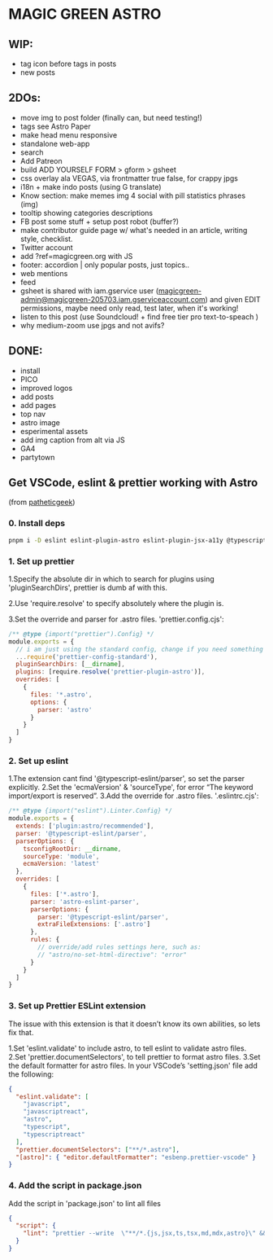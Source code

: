 # MAGIC GREEN ASTRO

## WIP:

- tag icon before tags in posts
- new posts

## 2DOs:

- move img to post folder (finally can, but need testing!)
- tags see Astro Paper
- make head menu responsive
- standalone web-app
- search
- Add Patreon
- build ADD YOURSELF FORM > gform > gsheet
- css overlay ala VEGAS, via frontmatter true false, for crappy jpgs
- i18n + make indo posts (using G translate)
- Know section: make memes img 4 social with pill statistics phrases (img)
- tooltip showing categories descriptions
- FB post some stuff + setup post robot (buffer?)
- make contributor guide page w/ what's needed in an article, writing style, checklist.
- Twitter account
- add ?ref=magicgreen.org with JS
- footer: accordion | only popular posts, just topics..
- web mentions
- feed
- gsheet is shared with iam.gservice user (magicgreen-admin@magicgreen-205703.iam.gserviceaccount.com) and given EDIT permissions, maybe need only read, test later, when it's working!
- listen to this post (use Soundcloud! + find free tier pro text-to-speach )
- why medium-zoom use jpgs and not avifs?

## DONE:

- install
- PICO
- improved logos
- add posts
- add pages
- top nav
- astro image
- esperimental assets
- add img caption from alt via JS
- GA4
- partytown

## Get VSCode, eslint & prettier working with Astro

(from [patheticgeek](https://patheticgeek.dev/blog/astro-prettier-eslint-vscode))

### 0. Install deps

```sh
pnpm i -D eslint eslint-plugin-astro eslint-plugin-jsx-a11y @typescript-eslint/parser prettier prettier-config-standard prettier-plugin-astro
```

### 1. Set up prettier

1.Specify the absolute dir in which to search for plugins using 'pluginSearchDirs', prettier is dumb af with this.

2.Use 'require.resolve' to specify absolutely where the plugin is.

3.Set the override and parser for .astro files.
'prettier.config.cjs':

```cjs
/** @type {import("prettier").Config} */
module.exports = {
  // i am just using the standard config, change if you need something else
  ...require('prettier-config-standard'),
  pluginSearchDirs: [__dirname],
  plugins: [require.resolve('prettier-plugin-astro')],
  overrides: [
    {
      files: '*.astro',
      options: {
        parser: 'astro'
      }
    }
  ]
}
```

### 2. Set up eslint

1.The extension cant find '@typescript-eslint/parser', so set the parser explicitly.
2.Set the 'ecmaVersion' & 'sourceType', for error “The keyword import/export is reserved”.
3.Add the override for .astro files.
'.eslintrc.cjs':

```cjs
/** @type {import("eslint").Linter.Config} */
module.exports = {
  extends: ['plugin:astro/recommended'],
  parser: '@typescript-eslint/parser',
  parserOptions: {
    tsconfigRootDir: __dirname,
    sourceType: 'module',
    ecmaVersion: 'latest'
  },
  overrides: [
    {
      files: ['*.astro'],
      parser: 'astro-eslint-parser',
      parserOptions: {
        parser: '@typescript-eslint/parser',
        extraFileExtensions: ['.astro']
      },
      rules: {
        // override/add rules settings here, such as:
        // "astro/no-set-html-directive": "error"
      }
    }
  ]
}
```

### 3. Set up Prettier ESLint extension

The issue with this extension is that it doesn’t know its own abilities, so lets fix that.

1.Set 'eslint.validate' to include astro, to tell eslint to validate astro files.
2.Set 'prettier.documentSelectors', to tell prettier to format astro files.
3.Set the default formatter for astro files.
In your VSCode’s 'setting.json' file add the following:

```json
{
  "eslint.validate": [
    "javascript",
    "javascriptreact",
    "astro",
    "typescript",
    "typescriptreact"
  ],
  "prettier.documentSelectors": ["**/*.astro"],
  "[astro]": { "editor.defaultFormatter": "esbenp.prettier-vscode" }
}
```

### 4. Add the script in package.json

Add the script in 'package.json' to lint all files

```json
{
  "script": {
    "lint": "prettier --write  \"**/*.{js,jsx,ts,tsx,md,mdx,astro}\" && eslint --fix \"src/**/*.{js,ts,jsx,tsx,astro}\""
  }
}
```
